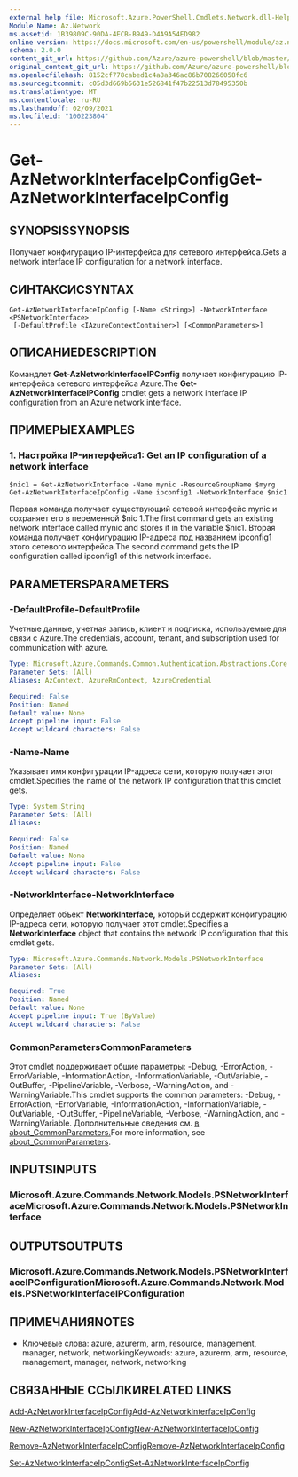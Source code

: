 ```yaml
---
external help file: Microsoft.Azure.PowerShell.Cmdlets.Network.dll-Help.xml
Module Name: Az.Network
ms.assetid: 1B39809C-90DA-4ECB-B949-D4A9A54ED982
online version: https://docs.microsoft.com/en-us/powershell/module/az.network/get-aznetworkinterfaceipconfig
schema: 2.0.0
content_git_url: https://github.com/Azure/azure-powershell/blob/master/src/Network/Network/help/Get-AzNetworkInterfaceIpConfig.md
original_content_git_url: https://github.com/Azure/azure-powershell/blob/master/src/Network/Network/help/Get-AzNetworkInterfaceIpConfig.md
ms.openlocfilehash: 8152cf778cabed1c4a8a346ac86b708266058fc6
ms.sourcegitcommit: c05d3d669b5631e526841f47b22513d78495350b
ms.translationtype: MT
ms.contentlocale: ru-RU
ms.lasthandoff: 02/09/2021
ms.locfileid: "100223804"
---
```

# <span data-ttu-id="a85e0-101">Get-AzNetworkInterfaceIpConfig</span><span class="sxs-lookup"><span data-stu-id="a85e0-101">Get-AzNetworkInterfaceIpConfig</span></span>

## <span data-ttu-id="a85e0-102">SYNOPSIS</span><span class="sxs-lookup"><span data-stu-id="a85e0-102">SYNOPSIS</span></span>
<span data-ttu-id="a85e0-103">Получает конфигурацию IP-интерфейса для сетевого интерфейса.</span><span class="sxs-lookup"><span data-stu-id="a85e0-103">Gets a network interface IP configuration for a network interface.</span></span>

## <span data-ttu-id="a85e0-104">СИНТАКСИС</span><span class="sxs-lookup"><span data-stu-id="a85e0-104">SYNTAX</span></span>

```
Get-AzNetworkInterfaceIpConfig [-Name <String>] -NetworkInterface <PSNetworkInterface>
 [-DefaultProfile <IAzureContextContainer>] [<CommonParameters>]
```

## <span data-ttu-id="a85e0-105">ОПИСАНИЕ</span><span class="sxs-lookup"><span data-stu-id="a85e0-105">DESCRIPTION</span></span>
<span data-ttu-id="a85e0-106">Командлет **Get-AzNetworkInterfaceIPConfig** получает конфигурацию IP-интерфейса сетевого интерфейса Azure.</span><span class="sxs-lookup"><span data-stu-id="a85e0-106">The **Get-AzNetworkInterfaceIPConfig** cmdlet gets a network interface IP configuration from an Azure network interface.</span></span>

## <span data-ttu-id="a85e0-107">ПРИМЕРЫ</span><span class="sxs-lookup"><span data-stu-id="a85e0-107">EXAMPLES</span></span>

### <span data-ttu-id="a85e0-108">1. Настройка IP-интерфейса</span><span class="sxs-lookup"><span data-stu-id="a85e0-108">1: Get an IP configuration of a network interface</span></span>
```
$nic1 = Get-AzNetworkInterface -Name mynic -ResourceGroupName $myrg
Get-AzNetworkInterfaceIpConfig -Name ipconfig1 -NetworkInterface $nic1
```

<span data-ttu-id="a85e0-109">Первая команда получает существующий сетевой интерфейс mynic и сохраняет его в переменной $nic 1.</span><span class="sxs-lookup"><span data-stu-id="a85e0-109">The first command gets an existing network interface called mynic and stores it in the variable $nic1.</span></span> <span data-ttu-id="a85e0-110">Вторая команда получает конфигурацию IP-адреса под названием ipconfig1 этого сетевого интерфейса.</span><span class="sxs-lookup"><span data-stu-id="a85e0-110">The second command gets the IP configuration called ipconfig1 of this network interface.</span></span>
    

## <span data-ttu-id="a85e0-111">PARAMETERS</span><span class="sxs-lookup"><span data-stu-id="a85e0-111">PARAMETERS</span></span>

### <span data-ttu-id="a85e0-112">-DefaultProfile</span><span class="sxs-lookup"><span data-stu-id="a85e0-112">-DefaultProfile</span></span>
<span data-ttu-id="a85e0-113">Учетные данные, учетная запись, клиент и подписка, используемые для связи с Azure.</span><span class="sxs-lookup"><span data-stu-id="a85e0-113">The credentials, account, tenant, and subscription used for communication with azure.</span></span>

```yaml
Type: Microsoft.Azure.Commands.Common.Authentication.Abstractions.Core.IAzureContextContainer
Parameter Sets: (All)
Aliases: AzContext, AzureRmContext, AzureCredential

Required: False
Position: Named
Default value: None
Accept pipeline input: False
Accept wildcard characters: False
```

### <span data-ttu-id="a85e0-114">-Name</span><span class="sxs-lookup"><span data-stu-id="a85e0-114">-Name</span></span>
<span data-ttu-id="a85e0-115">Указывает имя конфигурации IP-адреса сети, которую получает этот cmdlet.</span><span class="sxs-lookup"><span data-stu-id="a85e0-115">Specifies the name of the network IP configuration that this cmdlet gets.</span></span>

```yaml
Type: System.String
Parameter Sets: (All)
Aliases:

Required: False
Position: Named
Default value: None
Accept pipeline input: False
Accept wildcard characters: False
```

### <span data-ttu-id="a85e0-116">-NetworkInterface</span><span class="sxs-lookup"><span data-stu-id="a85e0-116">-NetworkInterface</span></span>
<span data-ttu-id="a85e0-117">Определяет объект **NetworkInterface,** который содержит конфигурацию IP-адреса сети, которую получает этот cmdlet.</span><span class="sxs-lookup"><span data-stu-id="a85e0-117">Specifies a **NetworkInterface** object that contains the network IP configuration that this cmdlet gets.</span></span>

```yaml
Type: Microsoft.Azure.Commands.Network.Models.PSNetworkInterface
Parameter Sets: (All)
Aliases:

Required: True
Position: Named
Default value: None
Accept pipeline input: True (ByValue)
Accept wildcard characters: False
```

### <span data-ttu-id="a85e0-118">CommonParameters</span><span class="sxs-lookup"><span data-stu-id="a85e0-118">CommonParameters</span></span>
<span data-ttu-id="a85e0-119">Этот cmdlet поддерживает общие параметры: -Debug, -ErrorAction, -ErrorVariable, -InformationAction, -InformationVariable, -OutVariable, -OutBuffer, -PipelineVariable, -Verbose, -WarningAction, and -WarningVariable.</span><span class="sxs-lookup"><span data-stu-id="a85e0-119">This cmdlet supports the common parameters: -Debug, -ErrorAction, -ErrorVariable, -InformationAction, -InformationVariable, -OutVariable, -OutBuffer, -PipelineVariable, -Verbose, -WarningAction, and -WarningVariable.</span></span> <span data-ttu-id="a85e0-120">Дополнительные сведения см. [в about_CommonParameters.](http://go.microsoft.com/fwlink/?LinkID=113216)</span><span class="sxs-lookup"><span data-stu-id="a85e0-120">For more information, see [about_CommonParameters](http://go.microsoft.com/fwlink/?LinkID=113216).</span></span>

## <span data-ttu-id="a85e0-121">INPUTS</span><span class="sxs-lookup"><span data-stu-id="a85e0-121">INPUTS</span></span>

### <span data-ttu-id="a85e0-122">Microsoft.Azure.Commands.Network.Models.PSNetworkInterface</span><span class="sxs-lookup"><span data-stu-id="a85e0-122">Microsoft.Azure.Commands.Network.Models.PSNetworkInterface</span></span>

## <span data-ttu-id="a85e0-123">OUTPUTS</span><span class="sxs-lookup"><span data-stu-id="a85e0-123">OUTPUTS</span></span>

### <span data-ttu-id="a85e0-124">Microsoft.Azure.Commands.Network.Models.PSNetworkInterfaceIPConfiguration</span><span class="sxs-lookup"><span data-stu-id="a85e0-124">Microsoft.Azure.Commands.Network.Models.PSNetworkInterfaceIPConfiguration</span></span>

## <span data-ttu-id="a85e0-125">ПРИМЕЧАНИЯ</span><span class="sxs-lookup"><span data-stu-id="a85e0-125">NOTES</span></span>
* <span data-ttu-id="a85e0-126">Ключевые слова: azure, azurerm, arm, resource, management, manager, network, networking</span><span class="sxs-lookup"><span data-stu-id="a85e0-126">Keywords: azure, azurerm, arm, resource, management, manager, network, networking</span></span>

## <span data-ttu-id="a85e0-127">СВЯЗАННЫЕ ССЫЛКИ</span><span class="sxs-lookup"><span data-stu-id="a85e0-127">RELATED LINKS</span></span>

[<span data-ttu-id="a85e0-128">Add-AzNetworkInterfaceIpConfig</span><span class="sxs-lookup"><span data-stu-id="a85e0-128">Add-AzNetworkInterfaceIpConfig</span></span>](./Add-AzNetworkInterfaceIpConfig.md)

[<span data-ttu-id="a85e0-129">New-AzNetworkInterfaceIpConfig</span><span class="sxs-lookup"><span data-stu-id="a85e0-129">New-AzNetworkInterfaceIpConfig</span></span>](./New-AzNetworkInterfaceIpConfig.md)

[<span data-ttu-id="a85e0-130">Remove-AzNetworkInterfaceIpConfig</span><span class="sxs-lookup"><span data-stu-id="a85e0-130">Remove-AzNetworkInterfaceIpConfig</span></span>](./Remove-AzNetworkInterfaceIpConfig.md)

[<span data-ttu-id="a85e0-131">Set-AzNetworkInterfaceIpConfig</span><span class="sxs-lookup"><span data-stu-id="a85e0-131">Set-AzNetworkInterfaceIpConfig</span></span>](./Set-AzNetworkInterfaceIpConfig.md)


